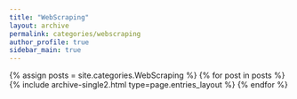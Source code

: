 ```yaml
---
title: "WebScraping"
layout: archive
permalink: categories/webscraping
author_profile: true
sidebar_main: true
---
```


{% assign posts = site.categories.WebScraping %}
{% for post in posts %} {% include archive-single2.html type=page.entries_layout %} {% endfor %}
